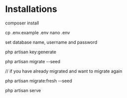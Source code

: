 # Installations

composer install
    
cp .env.example .env
nano .env

set database name, username and password

php artisan key:generate

php artisan migrate --seed

// if you have already migrated and want to migrate again

php artisan migrate:fresh --seed

php artisan serve

